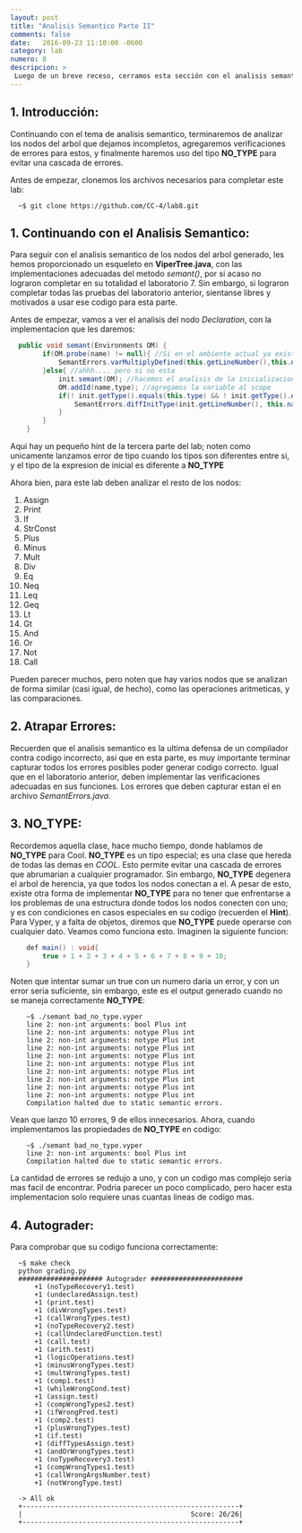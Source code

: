 ```yaml
---
layout: post
title: "Analisis Semantico Parte II"
comments: false
date:   2016-09-23 11:10:00 -0600
category: lab
numero: 8
descripcion: >
 Luego de un breve receso, cerramos esta sección con el analisis semantico de la segunda parte del lenguaje Viper.
---
```


## 1. Introducción:

Continuando con el tema de analisis semantico, terminaremos de analizar los nodos del arbol que dejamos incompletos, agregaremos verificaciones de errores
para estos, y finalmente haremos uso del tipo **NO_TYPE** para evitar una cascada de errores.

Antes de empezar, clonemos los archivos necesarios para completar este lab:

```shell
  ~$ git clone https://github.com/CC-4/lab8.git
```

## 1. Continuando con el Analisis Semantico:

Para seguir con el analisis semantico de los nodos del arbol generado, les hemos proporcionado un esqueleto en **ViperTree.java**, con las 
implementaciones adecuadas del metodo <i>semant()</i>, por si acaso no lograron completar en su totalidad el laboratorio 7. Sin embargo, si lograron completar
todas las pruebas del laboratorio anterior, sientanse libres y motivados a usar ese codigo para esta parte.

Antes de empezar, vamos a ver el analisis del nodo <i>Declaration</i>, con la implementacion que les daremos:

```java
  public void semant(Environments OM) {
        if(OM.probe(name) != null){ //Si en el ambiente actual ya existe esta variable
            SemantErrors.varMultiplyDefined(this.getLineNumber(),this.name); //ERROR!!!
        }else{ //ahhh.... pero si no esta
            init.semant(OM); //hacemos el analisis de la inicializacion (recursivamente)
            OM.addId(name,type); //agregamos la variable al scope
            if(! init.getType().equals(this.type) && ! init.getType().equals(Utils.NO_TYPE)){//Si el tipo de la inicializacion no es correcto
                SemantErrors.diffInitType(init.getLineNumber(), this.name, type, init.getType()); //ERROR!!!
            }
        }
    }
```

Aqui hay un pequeño hint de la tercera parte del lab; noten como unicamente lanzamos error de tipo cuando los tipos son diferentes entre si, y el tipo
de la expresion de inicial es diferente a **NO_TYPE**

Ahora bien, para este lab deben analizar el resto de los nodos:

1. Assign
2. Print
3. If
4. StrConst
5. Plus
6. Minus
7. Mult
8. Div
9. Eq
10. Neq
11. Leq
12. Geq
13. Lt
14. Gt
15. And
16. Or 
17. Not
18. Call

Pueden parecer muchos, pero noten que hay varios nodos que se analizan de forma similar (casi igual, de hecho), como las operaciones aritmeticas, y
las comparaciones.


## 2. Atrapar Errores:

Recuerden que el analisis semantico es la ultima defensa de un compilador contra codigo incorrecto, asi que en esta parte, es muy importante terminar 
capturar todos los errores posibles poder generar codigo correcto. Igual que en el laboratorio anterior, deben implementar las verificaciones 
adecuadas en sus funciones. Los errores que deben capturar estan el en archivo <i>SemantErrors.java</i>.


## 3. NO_TYPE:

Recordemos aquella clase, hace mucho tiempo, donde hablamos de **NO_TYPE** para Cool. **NO_TYPE** es un tipo especial; es una clase que hereda de 
todas las demas en <i>COOL</i>. Esto permite evitar una cascada de errores que abrumarian a cualquier programador. Sin embargo, **NO_TYPE** degenera 
el arbol de herencia, ya que todos los nodos conectan a el. A pesar de esto, existe otra forma de implementar **NO_TYPE** para no tener que enfrentarse 
a los problemas de una estructura donde todos los nodos conecten con uno; y es con condiciones en casos especiales en su codigo (recuerden el **Hint**).
Para Vyper, y a falta de objetos, diremos que **NO_TYPE** puede operarse con cualquier dato. Veamos como funciona esto. Imaginen la siguiente funcion:

```java
	def main() : void{
		true + 1 + 2 + 3 + 4 + 5 + 6 + 7 + 8 + 9 + 10;
	}
```
Noten que intentar sumar un true con un numero daria un error, y con un error seria suficiente, sin embargo, este es el output generado cuando
no se maneja correctamente **NO_TYPE**:


```shell
	~$ ./semant bad_no_type.vyper 
	line 2: non-int arguments: bool Plus int
	line 2: non-int arguments: notype Plus int
	line 2: non-int arguments: notype Plus int
	line 2: non-int arguments: notype Plus int
	line 2: non-int arguments: notype Plus int
	line 2: non-int arguments: notype Plus int
	line 2: non-int arguments: notype Plus int
	line 2: non-int arguments: notype Plus int
	line 2: non-int arguments: notype Plus int
	line 2: non-int arguments: notype Plus int
	Compilation halted due to static semantic errors.
```

Vean que lanzo 10 errores, 9 de ellos innecesarios. Ahora, cuando implementamos las propiedades de **NO_TYPE** en codigo: 

```shell
	~$ ./semant bad_no_type.vyper 
	line 2: non-int arguments: bool Plus int
	Compilation halted due to static semantic errors.
```

La cantidad de errores se redujo a uno, y con un codigo mas complejo seria mas facil de encontrar. Podria parecer un poco complicado, pero
hacer esta implementacion solo requiere unas cuantas lineas de codigo mas.

## 4. Autograder:

Para comprobar que su codigo funciona correctamente:

```shell
  ~$ make check
  python grading.py
  ##################### Autograder #######################
      +1 (noTypeRecovery1.test)
      +1 (undeclaredAssign.test)
      +1 (print.test)
      +1 (divWrongTypes.test)
      +1 (callWrongTypes.test)
      +1 (noTypeRecovery2.test)
      +1 (callUndeclaredFunction.test)
      +1 (call.test)
      +1 (arith.test)
      +1 (logicOperations.test)
      +1 (minusWrongTypes.test)
      +1 (multWrongTypes.test)
      +1 (comp1.test)
      +1 (whileWrongCond.test)
      +1 (assign.test)
      +1 (compWrongTypes2.test)
      +1 (ifWrongPred.test)
      +1 (comp2.test)
      +1 (plusWrongTypes.test)
      +1 (if.test)
      +1 (diffTypesAssign.test)
      +1 (andOrWrongTypes.test)
      +1 (noTypeRecovery3.test)
      +1 (compWrongTypes1.test)
      +1 (callWrongArgsNumber.test)
      +1 (notWrongType.test)

  -> All ok
  +------------------------------------------------------+
  |                                          Score: 26/26|
  +------------------------------------------------------+
```

